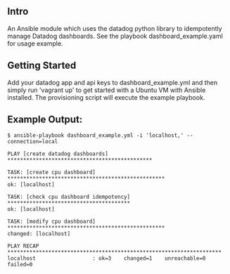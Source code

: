 ## Intro
An Ansible module which uses the datadog python library to idempotently manage Datadog dashboards. See the playbook dashboard_example.yaml for usage example.


## Getting Started
Add your datadog app and api keys to dashboard_example.yml and then simply run 'vagrant up' to get started with a Ubuntu VM with Ansible installed. The provisioning script will execute the example playbook.

## Example Output:

```
$ ansible-playbook dashboard_example.yml -i 'localhost,' --connection=local

PLAY [create datadog dashboards] **********************************************

TASK: [create cpu dashboard] **************************************************
ok: [localhost]

TASK: [check cpu dashboard idempotency] ***************************************
ok: [localhost]

TASK: [modify cpu dashboard] **************************************************
changed: [localhost]

PLAY RECAP ********************************************************************
localhost                  : ok=3    changed=1    unreachable=0    failed=0

```
